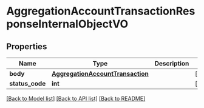 # AggregationAccountTransactionResponseInternalObjectVO

## Properties
Name | Type | Description | Notes
------------ | ------------- | ------------- | -------------
**body** | [**AggregationAccountTransaction**](AggregationAccountTransaction.md) |  | [optional] 
**status_code** | **int** |  | [optional] 

[[Back to Model list]](../README.md#documentation-for-models) [[Back to API list]](../README.md#documentation-for-api-endpoints) [[Back to README]](../README.md)


